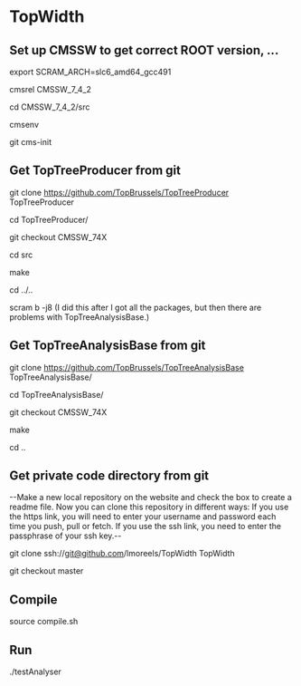 # TopWidth

## Set up CMSSW to get correct ROOT version, ...

export SCRAM_ARCH=slc6_amd64_gcc491

cmsrel CMSSW_7_4_2

cd CMSSW_7_4_2/src

cmsenv

git cms-init

## Get TopTreeProducer from git

git clone https://github.com/TopBrussels/TopTreeProducer TopTreeProducer

cd TopTreeProducer/

git checkout CMSSW_74X

cd src

make

cd ../..

scram b -j8
(I did this after I got all the packages, but then there are problems with TopTreeAnalysisBase.)

## Get TopTreeAnalysisBase from git

git clone https://github.com/TopBrussels/TopTreeAnalysisBase TopTreeAnalysisBase/

cd TopTreeAnalysisBase/

git checkout CMSSW_74X

make

cd ..

## Get private code directory from git

--Make a new local repository on the website and check the box to create a readme file.
Now you can clone this repository in different ways:
If you use the https link, you will need to enter your username and password each time you push, pull or fetch.
If you use the ssh link, you need to enter the passphrase of your ssh key.--

git clone ssh://git@github.com/lmoreels/TopWidth TopWidth

git checkout master


## Compile

source compile.sh

## Run

./testAnalyser
